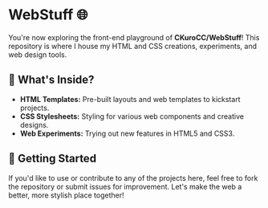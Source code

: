 # WebStuff 🌐

You're now exploring the front-end playground of **CKuroCC/WebStuff**! This repository is where I house my HTML and CSS creations, experiments, and web design tools.

## 📂 What's Inside?

* **HTML Templates:** Pre-built layouts and web templates to kickstart projects.
* **CSS Stylesheets:** Styling for various web components and creative designs.
* **Web Experiments:** Trying out new features in HTML5 and CSS3.



## 🚀 Getting Started

If you'd like to use or contribute to any of the projects here, feel free to fork the repository or submit issues for improvement. Let's make the web a better, more stylish place together!
